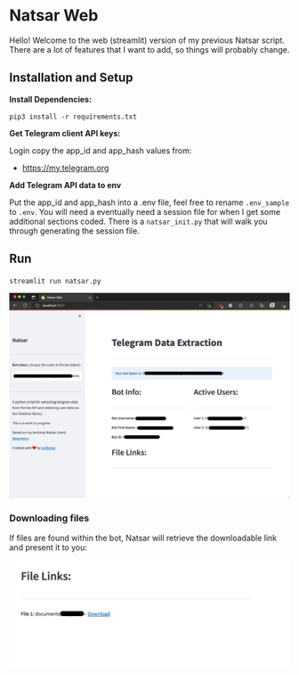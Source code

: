 # Natsar Web

Hello! Welcome to the web (streamlit) version of my previous Natsar script. There are a lot of features that I want to add, so things will probably change.

## Installation and Setup

**Install Dependencies:**

```
pip3 install -r requirements.txt
```

**Get Telegram client API keys:**

Login copy the app_id and app_hash values from:  

* https://my.telegram.org

**Add Telegram API data to env**

Put the app_id and app_hash into a .env file, feel free to rename `.env_sample` to `.env`. You will need a eventually need a session file for when I get some additional sections coded. There is a `natsar_init.py` that will walk you through generating the session file. 

## Run

`streamlit run natsar.py`

![](/images/image_2.jpg)

### Downloading files

If files are found within the bot, Natsar will retrieve the downloadable link and present it to you: 

![](/images/file_download.jpg)